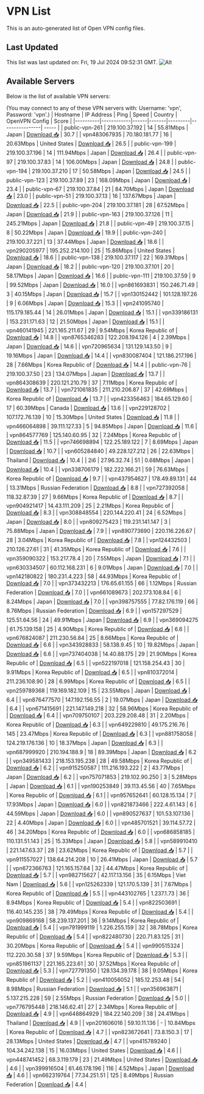 # VPN List

This is an auto-generated list of Open VPN config files.

## Last Updated

This list was last updated on: Fri, 19 Jul 2024 09:52:31 GMT.
![Alt](https://repobeats.axiom.co/api/embed/186b98318ef1479477931607c1ad7d823f12451f.svg "Repobeats analytics image")

## Available Servers

Below is the list of available VPN servers:

(You may connect to any of these VPN servers with: Username: 'vpn', Password: 'vpn'.)
| Hostname | IP Address | Ping | Speed | Country | OpenVPN Config | Score |
|----------|------------|------|-------|---------|----------------| ----- |
| public-vpn-261 | 219.100.37.192 | 14 | 55.81Mbps | Japan | [Download 📥](./configs/server_0_JP.ovpn) | 30.7 |
| vpn483067935 | 70.180.181.77 | 16 | 20.63Mbps | United States | [Download 📥](./configs/server_1_US.ovpn) | 26.5 |
| public-vpn-199 | 219.100.37.196 | 14 | 111.94Mbps | Japan | [Download 📥](./configs/server_2_JP.ovpn) | 26.4 |
| public-vpn-97 | 219.100.37.83 | 14 | 106.00Mbps | Japan | [Download 📥](./configs/server_3_JP.ovpn) | 24.8 |
| public-vpn-194 | 219.100.37.210 | 17 | 50.58Mbps | Japan | [Download 📥](./configs/server_4_JP.ovpn) | 24.5 |
| public-vpn-123 | 219.100.37.89 | 23 | 168.09Mbps | Japan | [Download 📥](./configs/server_5_JP.ovpn) | 23.4 |
| public-vpn-67 | 219.100.37.84 | 21 | 84.70Mbps | Japan | [Download 📥](./configs/server_6_JP.ovpn) | 23.0 |
| public-vpn-51 | 219.100.37.13 | 16 | 137.67Mbps | Japan | [Download 📥](./configs/server_7_JP.ovpn) | 22.5 |
| public-vpn-204 | 219.100.37.181 | 28 | 67.52Mbps | Japan | [Download 📥](./configs/server_8_JP.ovpn) | 21.9 |
| public-vpn-163 | 219.100.37.126 | 11 | 245.21Mbps | Japan | [Download 📥](./configs/server_9_JP.ovpn) | 21.8 |
| public-vpn-49 | 219.100.37.15 | 8 | 50.22Mbps | Japan | [Download 📥](./configs/server_10_JP.ovpn) | 19.9 |
| public-vpn-240 | 219.100.37.221 | 13 | 37.44Mbps | Japan | [Download 📥](./configs/server_11_JP.ovpn) | 18.6 |
| vpn290205977 | 195.252.214.100 | 25 | 15.86Mbps | United States | [Download 📥](./configs/server_12_US.ovpn) | 18.6 |
| public-vpn-138 | 219.100.37.117 | 22 | 169.31Mbps | Japan | [Download 📥](./configs/server_13_JP.ovpn) | 18.2 |
| public-vpn-120 | 219.100.37.101 | 20 | 58.17Mbps | Japan | [Download 📥](./configs/server_14_JP.ovpn) | 16.6 |
| public-vpn-111 | 219.100.37.59 | 9 | 99.52Mbps | Japan | [Download 📥](./configs/server_15_JP.ovpn) | 16.0 |
| vpn861693831 | 150.246.71.49 | 3 | 40.15Mbps | Japan | [Download 📥](./configs/server_16_JP.ovpn) | 15.7 |
| vpn130152442 | 101.128.197.26 | 9 | 6.06Mbps | Japan | [Download 📥](./configs/server_17_JP.ovpn) | 15.3 |
| vpn241095740 | 115.179.185.44 | 14 | 26.01Mbps | Japan | [Download 📥](./configs/server_18_JP.ovpn) | 15.1 |
| vpn339186131 | 153.231.171.63 | 12 | 21.50Mbps | Japan | [Download 📥](./configs/server_19_JP.ovpn) | 15.1 |
| vpn460141945 | 221.165.211.67 | 29 | 9.54Mbps | Korea Republic of | [Download 📥](./configs/server_20_KR.ovpn) | 14.8 |
| vpn8765346283 | 122.208.194.126 | 4 | 2.39Mbps | Japan | [Download 📥](./configs/server_21_JP.ovpn) | 14.6 |
| vpn720965634 | 131.129.143.50 | 9 | 19.16Mbps | Japan | [Download 📥](./configs/server_22_JP.ovpn) | 14.4 |
| vpn830087404 | 121.186.217.196 | 28 | 7.66Mbps | Korea Republic of | [Download 📥](./configs/server_23_KR.ovpn) | 14.4 |
| public-vpn-76 | 219.100.37.50 | 23 | 134.07Mbps | Japan | [Download 📥](./configs/server_24_JP.ovpn) | 13.7 |
| vpn864308639 | 220.121.210.79 | 37 | 7.11Mbps | Korea Republic of | [Download 📥](./configs/server_25_KR.ovpn) | 13.7 |
| vpn721061835 | 211.210.206.87 | 37 | 42.69Mbps | Korea Republic of | [Download 📥](./configs/server_26_KR.ovpn) | 13.7 |
| vpn423356463 | 184.65.129.60 | 17 | 60.39Mbps | Canada | [Download 📥](./configs/server_27_CA.ovpn) | 13.6 |
| vpn229128702 | 107.172.76.139 | 10 | 15.30Mbps | United States | [Download 📥](./configs/server_28_US.ovpn) | 11.8 |
| vpn466064898 | 39.111.127.33 | 5 | 94.85Mbps | Japan | [Download 📥](./configs/server_29_JP.ovpn) | 11.6 |
| vpn864577769 | 125.140.60.95 | 32 | 7.24Mbps | Korea Republic of | [Download 📥](./configs/server_30_KR.ovpn) | 11.5 |
| vpn746698894 | 122.25.189.122 | 7 | 8.69Mbps | Japan | [Download 📥](./configs/server_31_JP.ovpn) | 10.7 |
| vpn605284840 | 49.228.127.212 | 26 | 22.63Mbps | Thailand | [Download 📥](./configs/server_32_TH.ovpn) | 10.4 |
| 2i6 | 27.96.32.74 | 51 | 0.68Mbps | Japan | [Download 📥](./configs/server_33_JP.ovpn) | 10.4 |
| vpn338706179 | 182.222.166.21 | 59 | 76.63Mbps | Korea Republic of | [Download 📥](./configs/server_34_KR.ovpn) | 9.7 |
| vpn437954627 | 178.49.89.131 | 44 | 13.31Mbps | Russian Federation | [Download 📥](./configs/server_35_RU.ovpn) | 8.8 |
| vpn727392058 | 118.32.87.39 | 27 | 9.66Mbps | Korea Republic of | [Download 📥](./configs/server_36_KR.ovpn) | 8.7 |
| vpn904921417 | 14.43.111.209 | 25 | 2.21Mbps | Korea Republic of | [Download 📥](./configs/server_37_KR.ovpn) | 8.3 |
| vpn308848554 | 220.144.220.41 | 24 | 6.52Mbps | Japan | [Download 📥](./configs/server_38_JP.ovpn) | 8.0 |
| vpn809275423 | 119.231.141.147 | 3 | 75.88Mbps | Japan | [Download 📥](./configs/server_39_JP.ovpn) | 7.9 |
| vpn890773690 | 220.116.226.67 | 28 | 3.04Mbps | Korea Republic of | [Download 📥](./configs/server_40_KR.ovpn) | 7.8 |
| vpn124432503 | 210.126.27.61 | 31 | 41.35Mbps | Korea Republic of | [Download 📥](./configs/server_41_KR.ovpn) | 7.6 |
| vpn359090322 | 153.217.78.4 | 20 | 7.55Mbps | Japan | [Download 📥](./configs/server_42_JP.ovpn) | 7.1 |
| vpn630334507 | 60.112.168.231 | 6 | 9.01Mbps | Japan | [Download 📥](./configs/server_43_JP.ovpn) | 7.0 |
| vpn142180822 | 180.231.4.223 | 58 | 44.93Mbps | Korea Republic of | [Download 📥](./configs/server_44_KR.ovpn) | 7.0 |
| vpn373432213 | 176.65.61.155 | 66 | 1.12Mbps | Russian Federation | [Download 📥](./configs/server_45_RU.ovpn) | 7.0 |
| vpn661089673 | 202.173.108.84 | 6 | 8.24Mbps | Japan | [Download 📥](./configs/server_46_JP.ovpn) | 7.0 |
| vpn398757555 | 77.82.176.119 | 66 | 8.76Mbps | Russian Federation | [Download 📥](./configs/server_47_RU.ovpn) | 6.9 |
| vpn157297529 | 125.51.64.56 | 24 | 49.91Mbps | Japan | [Download 📥](./configs/server_48_JP.ovpn) | 6.9 |
| vpn369094275 | 61.75.139.158 | 25 | 4.90Mbps | Korea Republic of | [Download 📥](./configs/server_49_KR.ovpn) | 6.6 |
| vpn676824087 | 211.230.56.84 | 25 | 8.66Mbps | Korea Republic of | [Download 📥](./configs/server_50_KR.ovpn) | 6.6 |
| vpn343928833 | 58.138.9.45 | 10 | 19.82Mbps | Japan | [Download 📥](./configs/server_51_JP.ovpn) | 6.6 |
| vpn737404038 | 14.40.88.175 | 29 | 21.90Mbps | Korea Republic of | [Download 📥](./configs/server_52_KR.ovpn) | 6.5 |
| vpn522197018 | 121.158.254.43 | 30 | 9.91Mbps | Korea Republic of | [Download 📥](./configs/server_53_KR.ovpn) | 6.5 |
| vpn810372014 | 211.236.108.90 | 28 | 6.99Mbps | Korea Republic of | [Download 📥](./configs/server_54_KR.ovpn) | 6.5 |
| vpn259789368 | 119.169.182.109 | 15 | 23.55Mbps | Japan | [Download 📥](./configs/server_55_JP.ovpn) | 6.4 |
| vpn876477570 | 147.192.156.55 | 2 | 19.07Mbps | Japan | [Download 📥](./configs/server_56_JP.ovpn) | 6.4 |
| vpn671415691 | 221.147.149.218 | 32 | 58.96Mbps | Korea Republic of | [Download 📥](./configs/server_57_KR.ovpn) | 6.4 |
| vpn709750107 | 203.229.208.48 | 31 | 2.20Mbps | Korea Republic of | [Download 📥](./configs/server_58_KR.ovpn) | 6.3 |
| vpn649229810 | 49.175.216.76 | 145 | 23.47Mbps | Korea Republic of | [Download 📥](./configs/server_59_KR.ovpn) | 6.3 |
| vpn881758058 | 124.219.176.136 | 10 | 18.37Mbps | Japan | [Download 📥](./configs/server_60_JP.ovpn) | 6.3 |
| vpn687999920 | 210.194.188.9 | 18 | 89.39Mbps | Japan | [Download 📥](./configs/server_61_JP.ovpn) | 6.2 |
| vpn349581433 | 218.153.195.238 | 28 | 49.58Mbps | Korea Republic of | [Download 📥](./configs/server_62_KR.ovpn) | 6.2 |
| vpn915250587 | 111.216.193.222 | 2 | 43.77Mbps | Japan | [Download 📥](./configs/server_63_JP.ovpn) | 6.2 |
| vpn757071853 | 219.102.90.250 | 3 | 5.28Mbps | Japan | [Download 📥](./configs/server_64_JP.ovpn) | 6.1 |
| vpn190253849 | 39.113.45.56 | 40 | 7.65Mbps | Korea Republic of | [Download 📥](./configs/server_65_KR.ovpn) | 6.1 |
| vpn957652641 | 60.128.15.134 | 7 | 17.93Mbps | Japan | [Download 📥](./configs/server_66_JP.ovpn) | 6.0 |
| vpn821873466 | 222.4.61.143 | 6 | 44.59Mbps | Japan | [Download 📥](./configs/server_67_JP.ovpn) | 6.0 |
| vpn890527637 | 101.53.107.136 | 22 | 4.40Mbps | Japan | [Download 📥](./configs/server_68_JP.ovpn) | 6.0 |
| vpn485701521 | 39.114.57.72 | 46 | 34.20Mbps | Korea Republic of | [Download 📥](./configs/server_69_KR.ovpn) | 6.0 |
| vpn686858185 | 110.131.51.143 | 25 | 15.33Mbps | Japan | [Download 📥](./configs/server_70_JP.ovpn) | 5.8 |
| vpn589910410 | 221.147.63.37 | 28 | 23.62Mbps | Korea Republic of | [Download 📥](./configs/server_71_KR.ovpn) | 5.7 |
| vpn911557027 | 138.64.214.208 | 10 | 26.41Mbps | Japan | [Download 📥](./configs/server_72_JP.ovpn) | 5.7 |
| vpn672366763 | 121.165.157.64 | 32 | 44.47Mbps | Korea Republic of | [Download 📥](./configs/server_73_KR.ovpn) | 5.7 |
| vpn982715627 | 42.117.13.156 | 35 | 6.15Mbps | Viet Nam | [Download 📥](./configs/server_74_VN.ovpn) | 5.6 |
| vpn125262339 | 121.170.5.139 | 31 | 7.67Mbps | Korea Republic of | [Download 📥](./configs/server_75_KR.ovpn) | 5.5 |
| vpn443102765 | 1.237.1.73 | 36 | 8.94Mbps | Korea Republic of | [Download 📥](./configs/server_76_KR.ovpn) | 5.4 |
| vpn822503691 | 116.40.145.235 | 38 | 79.49Mbps | Korea Republic of | [Download 📥](./configs/server_77_KR.ovpn) | 5.4 |
| vpn909869168 | 58.239.137.201 | 36 | 9.14Mbps | Korea Republic of | [Download 📥](./configs/server_78_KR.ovpn) | 5.4 |
| vpn791999119 | 1.226.255.159 | 32 | 38.78Mbps | Korea Republic of | [Download 📥](./configs/server_79_KR.ovpn) | 5.4 |
| vpn822480730 | 220.71.83.125 | 31 | 30.20Mbps | Korea Republic of | [Download 📥](./configs/server_80_KR.ovpn) | 5.4 |
| vpn990515324 | 112.220.30.58 | 37 | 9.59Mbps | Korea Republic of | [Download 📥](./configs/server_81_KR.ovpn) | 5.3 |
| vpn851961137 | 221.165.223.61 | 30 | 37.52Mbps | Korea Republic of | [Download 📥](./configs/server_82_KR.ovpn) | 5.3 |
| vpn727791350 | 128.134.39.178 | 38 | 9.05Mbps | Korea Republic of | [Download 📥](./configs/server_83_KR.ovpn) | 5.2 |
| vpn410056052 | 185.12.253.48 | 54 | 8.98Mbps | Russian Federation | [Download 📥](./configs/server_84_RU.ovpn) | 5.1 |
| vpn356963871 | 5.137.215.228 | 59 | 2.55Mbps | Russian Federation | [Download 📥](./configs/server_85_RU.ovpn) | 5.0 |
| vpn776795448 | 218.146.62.41 | 27 | 2.34Mbps | Korea Republic of | [Download 📥](./configs/server_86_KR.ovpn) | 4.9 |
| vpn648864929 | 184.22.140.209 | 38 | 24.41Mbps | Thailand | [Download 📥](./configs/server_87_TH.ovpn) | 4.9 |
| vpn201606016 | 59.10.11.136 | - | 10.84Mbps | Korea Republic of | [Download 📥](./configs/server_88_KR.ovpn) | 4.7 |
| vpn823672641 | 73.8.150.3 | 17 | 28.13Mbps | United States | [Download 📥](./configs/server_89_US.ovpn) | 4.7 |
| vpn415789240 | 104.34.242.138 | 15 | 16.03Mbps | United States | [Download 📥](./configs/server_90_US.ovpn) | 4.6 |
| vpn448741452 | 68.3.119.179 | 23 | 21.49Mbps | United States | [Download 📥](./configs/server_91_US.ovpn) | 4.6 |
| vpn399916504 | 61.46.178.196 | 116 | 4.52Mbps | Japan | [Download 📥](./configs/server_92_JP.ovpn) | 4.6 |
| vpn662319764 | 77.34.251.51 | 125 | 8.49Mbps | Russian Federation | [Download 📥](./configs/server_93_RU.ovpn) | 4.4 |
